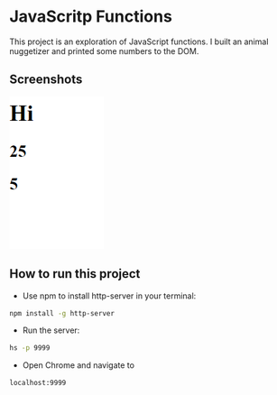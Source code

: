 # JavaScritp Functions

This project is an exploration of JavaScript functions. I built an animal nuggetizer and printed some numbers to the DOM. 

## Screenshots 
![mains screenshot](./screenshots/js-functions-main.png)

## How to run this project
* Use npm to install http-server in your terminal:
```sh
npm install -g http-server
```
* Run the server:
```sh
hs -p 9999
```
* Open Chrome and navigate to 
```
localhost:9999
```














